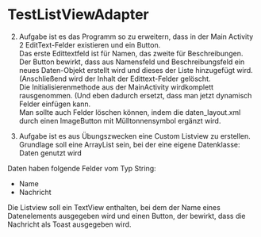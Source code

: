 # TestListViewAdapter  

2. Aufgabe ist es das Programm so zu erweitern, dass in der Main Activity 2 EditText-Felder existieren und ein Button.  
Das erste Edittextfeld ist für Namen, das zweite für Beschreibungen.  
Der Button bewirkt, dass aus Namensfeld und Beschreibungsfeld ein neues Daten-Objekt erstellt wird und dieses der Liste hinzugefügt wird. (Anschließend wird der Inhalt der Edittext-Felder gelöscht.  
Die Initialisierenmethode aus der MainActivity wirdkomplett rausgenommen. (Und eben dadurch ersetzt, dass man jetzt dynamisch Felder einfügen kann.  
Man sollte auch Felder löschen können, indem die daten_layout.xml durch einen ImageButton mit Mülltonnensymbol ergänzt wird.  
  
1. Aufgabe ist es aus Übungszwecken eine Custom Listview zu erstellen.  
Grundlage soll eine ArrayList sein, bei der eine eigene Datenklasse: Daten genutzt wird  
  
Daten haben folgende Felder vom Typ String:  
  - Name  
  - Nachricht  
  
Die Listview soll ein TextView enthalten, bei dem der Name eines Datenelements ausgegeben wird und einen Button, der bewirkt, dass die Nachricht als Toast ausgegeben wird.
